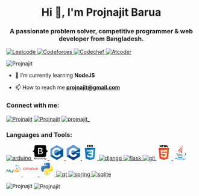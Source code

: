 <h1 align="center">Hi 👋, I'm Projnajit Barua</h1>
<h3 align="center">A passionate problem solver, competitive programmer & web developer from Bangladesh.</h3>

<a href="https://leetcode.com/projnajit_/">
    <img alt="Leetcode" src="https://cp-logo.vercel.app/leetcode/projnajit_"/>
</a>

<a href="https://codeforces.com/profile/Projnajit">
    <img alt="Codeforces" src="https://cp-logo.vercel.app/codeforces/Projnajit"/>
</a>

<a href="https://atcoder.jp/users/Projnajit">
    <img alt="Codechef" src="https://cp-logo.vercel.app/codechef/Projnajit"/>
</a>
<a href="https://www.codechef.com/users/projnajit">
    <img alt="Atcoder" src="https://cp-logo.vercel.app/atcoder/projnajit"/>
</a>
<p align="left"> <img src="https://komarev.com/ghpvc/?username=Projnajit&label=Profile%20views&color=0e75b6&style=flat" alt="Projnajit" /> </p>

- 🌱 I’m currently learning **NodeJS**

- 📫 How to reach me **projnajit@gmail.com**


<h3 align="left">Connect with me:</h3>
<p align="left">
<a href="https://www.linkedin.com/in/Projnajit/" target="blank"><img align="center" src="https://raw.githubusercontent.com/rahuldkjain/github-profile-readme-generator/master/src/images/icons/Social/linked-in-alt.svg" alt="Projnajit" height="30" width="40" /></a>
<a href="https://codeforces.com/profile/Projnajit" target="blank"><img align="center" src="https://raw.githubusercontent.com/rahuldkjain/github-profile-readme-generator/master/src/images/icons/Social/codeforces.svg" alt="Projnajit" height="30" width="40" /></a>
<a href="https://www.leetcode.com/projnajit_" target="blank"><img align="center" src="https://raw.githubusercontent.com/rahuldkjain/github-profile-readme-generator/master/src/images/icons/Social/leet-code.svg" alt="projnajit_" height="30" width="40" /></a>
</p>

<h3 align="left">Languages and Tools:</h3>
<p align="left"> <a href="https://www.arduino.cc/" target="_blank" rel="noreferrer"> <img src="https://cdn.worldvectorlogo.com/logos/arduino-1.svg" alt="arduino" width="40" height="40"/> </a> <a href="https://getbootstrap.com" target="_blank" rel="noreferrer"> <img src="https://raw.githubusercontent.com/devicons/devicon/master/icons/bootstrap/bootstrap-plain-wordmark.svg" alt="bootstrap" width="40" height="40"/> </a> <a href="https://www.cprogramming.com/" target="_blank" rel="noreferrer"> <img src="https://raw.githubusercontent.com/devicons/devicon/master/icons/c/c-original.svg" alt="c" width="40" height="40"/> </a> <a href="https://www.w3schools.com/cpp/" target="_blank" rel="noreferrer"> <img src="https://raw.githubusercontent.com/devicons/devicon/master/icons/cplusplus/cplusplus-original.svg" alt="cplusplus" width="40" height="40"/> </a> <a href="https://www.w3schools.com/css/" target="_blank" rel="noreferrer"> <img src="https://raw.githubusercontent.com/devicons/devicon/master/icons/css3/css3-original-wordmark.svg" alt="css3" width="40" height="40"/> </a> <a href="https://www.djangoproject.com/" target="_blank" rel="noreferrer"> <img src="https://cdn.worldvectorlogo.com/logos/django.svg" alt="django" width="40" height="40"/> </a> <a href="https://flask.palletsprojects.com/" target="_blank" rel="noreferrer"> <img src="https://www.vectorlogo.zone/logos/pocoo_flask/pocoo_flask-icon.svg" alt="flask" width="40" height="40"/> </a> <a href="https://git-scm.com/" target="_blank" rel="noreferrer"> <img src="https://www.vectorlogo.zone/logos/git-scm/git-scm-icon.svg" alt="git" width="40" height="40"/> </a> <a href="https://www.w3.org/html/" target="_blank" rel="noreferrer"> <img src="https://raw.githubusercontent.com/devicons/devicon/master/icons/html5/html5-original-wordmark.svg" alt="html5" width="40" height="40"/> </a> <a href="https://www.java.com" target="_blank" rel="noreferrer"> <img src="https://raw.githubusercontent.com/devicons/devicon/master/icons/java/java-original.svg" alt="java" width="40" height="40"/> </a> <a href="https://www.mysql.com/" target="_blank" rel="noreferrer"> <img src="https://raw.githubusercontent.com/devicons/devicon/master/icons/mysql/mysql-original-wordmark.svg" alt="mysql" width="40" height="40"/> </a> <a href="https://www.oracle.com/" target="_blank" rel="noreferrer"> <img src="https://raw.githubusercontent.com/devicons/devicon/master/icons/oracle/oracle-original.svg" alt="oracle" width="40" height="40"/> </a> <a href="https://www.python.org" target="_blank" rel="noreferrer"> <img src="https://raw.githubusercontent.com/devicons/devicon/master/icons/python/python-original.svg" alt="python" width="40" height="40"/> </a> <a href="https://www.qt.io/" target="_blank" rel="noreferrer"> <img src="https://upload.wikimedia.org/wikipedia/commons/0/0b/Qt_logo_2016.svg" alt="qt" width="40" height="40"/> </a> <a href="https://spring.io/" target="_blank" rel="noreferrer"> <img src="https://www.vectorlogo.zone/logos/springio/springio-icon.svg" alt="spring" width="40" height="40"/> </a> <a href="https://www.sqlite.org/" target="_blank" rel="noreferrer"> <img src="https://www.vectorlogo.zone/logos/sqlite/sqlite-icon.svg" alt="sqlite" width="40" height="40"/> </a> </p>

<p><img align="left" src="https://github-readme-stats.vercel.app/api/top-langs?username=Projnajit&show_icons=true&locale=en&layout=compact" alt="Projnajit" /></p>

<p>&nbsp;<img align="center" src="https://github-readme-stats.vercel.app/api?username=Projnajit&show_icons=true&locale=en" alt="Projnajit" /></p>

